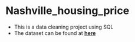 # Nashville_housing_price
* This is a data cleaning project using SQL
* The dataset can be found at __[here](https://www.kaggle.com/tmthyjames/nashville-housing-data)__
